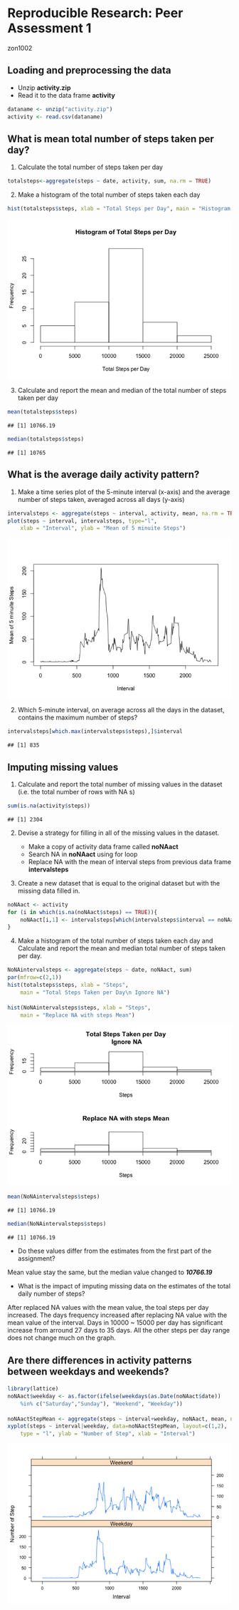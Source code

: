 # Reproducible Research: Peer Assessment 1
zon1002  


## Loading and preprocessing the data
* Unzip __activity.zip__
* Read it to the data frame __activity__


```r
dataname <- unzip("activity.zip")
activity <- read.csv(dataname)
```


## What is mean total number of steps taken per day?
1. Calculate the total number of steps taken per day


```r
totalsteps<-aggregate(steps ~ date, activity, sum, na.rm = TRUE)
```

2. Make a histogram of the total number of steps taken each day


```r
hist(totalsteps$steps, xlab = "Total Steps per Day", main = "Histogram of Total Steps per Day")
```

![](PA1_zon1002_files/figure-html/unnamed-chunk-3-1.png) 

3. Calculate and report the mean and median of the total number of steps taken per day


```r
mean(totalsteps$steps)
```

```
## [1] 10766.19
```

```r
median(totalsteps$steps)
```

```
## [1] 10765
```

## What is the average daily activity pattern?

1. Make a time series plot of the 5-minute interval (x-axis) and the average number of steps taken, averaged across all days (y-axis)

```r
intervalsteps <- aggregate(steps ~ interval, activity, mean, na.rm = TRUE)
plot(steps ~ interval, intervalsteps, type="l",
    xlab = "Interval", ylab = "Mean of 5 minuite Steps")
```

![](PA1_zon1002_files/figure-html/unnamed-chunk-5-1.png) 

2. Which 5-minute interval, on average across all the days in the dataset, contains the maximum number of steps?

```r
intervalsteps[which.max(intervalsteps$steps),]$interval
```

```
## [1] 835
```

## Imputing missing values
1. Calculate and report the total number of missing values in the dataset (i.e. the total number of rows with NA s)

```r
sum(is.na(activity$steps))
```

```
## [1] 2304
```

2. Devise a strategy for filling in all of the missing values in the dataset. 
    * Make a copy of activity data frame called __noNAact__
    * Search NA in __noNAact__ using for loop
    * Replace NA with the mean of interval steps from previous data frame __intervalsteps__

3. Create a new dataset that is equal to the original dataset but with the missing data filled in.

```r
noNAact <- activity
for (i in which(is.na(noNAact$steps) == TRUE)){
    noNAact[i,1] <- intervalsteps[which(intervalsteps$interval == noNAact[i,3]), 2]
}
```

4. Make a histogram of the total number of steps taken each day and Calculate and report the mean and median total number of steps taken per day. 
    

```r
NoNAintervalsteps <- aggregate(steps ~ date, noNAact, sum)
par(mfrow=c(2,1))
hist(totalsteps$steps, xlab = "Steps", 
    main = "Total Steps Taken per Day\n Ignore NA")

hist(NoNAintervalsteps$steps, xlab = "Steps", 
    main = "Replace NA with steps Mean")
```

![](PA1_zon1002_files/figure-html/unnamed-chunk-9-1.png) 

```r
mean(NoNAintervalsteps$steps)
```

```
## [1] 10766.19
```

```r
median(NoNAintervalsteps$steps)
```

```
## [1] 10766.19
```

* Do these values differ from the estimates from the first part of the assignment? 

Mean value stay the same, but the median value changed to ___10766.19___

* What is the impact of imputing missing data on the estimates of the total daily number of steps?

After replaced NA values with the mean value, the toal steps per day increased.
The days frequency increased after replacing NA value with the mean value of the interval. Days in 10000 ~ 15000 per day has significant increase from arround 27 days to 35 days. All the other steps per day range does not change much on the graph.


## Are there differences in activity patterns between weekdays and weekends?

```r
library(lattice)
noNAact$weekday <- as.factor(ifelse(weekdays(as.Date(noNAact$date)) 
    %in% c("Saturday","Sunday"), "Weekend", "Weekday"))

noNAactStepMean <- aggregate(steps ~ interval+weekday, noNAact, mean, na.rm = TRUE)
xyplot(steps ~ interval|weekday, data=noNAactStepMean, layout=c(1,2), 
    type = "l", ylab = "Number of Step", xlab = "Interval")
```

![](PA1_zon1002_files/figure-html/unnamed-chunk-10-1.png) 
